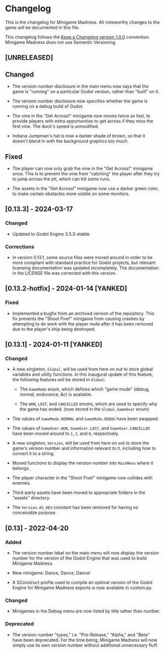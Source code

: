 # Changelog

This is the changelog for Minigame Madness.  All noteworthy changes to the game
will be documented in this file.

This changelog follows the
[Keep a Changelog version 1.0.0](https://keepachangelog.com/en/1.0.0/)
convention.  
Minigame Madness _does not_ use Semantic Versioning.


## [UNRELEASED]

## Changed

- The version number disclosure in the main menu now says that the game is
  "running" on a particular Godot version, rather than "built" on it.

- The version number disclosure now specifies whether the game is running on
  a debug build of Godot.

- The vine in the "Get Across!" minigame now moves twice as fast, to provide
  players with extra opportunities to get across if they miss the first vine.
  The duck's speed is unmodified.

- Indiana Jumpman's hat is now a darker shade of brown, so that it doesn't
  blend in with the background graphics too much.


## Fixed

- The player can now only grab the vine in the "Get Across!" minigame once.
  This is to prevent the vine from "catching" the player after they try to
  jump across the pit, which can kill some runs.

- The assets in the "Get Across!" minigame now use a darker green color, to
  make certain obstacles more visible on some monitors.


## [0.13.3] - 2024-03-17

### Changed

- Updated to Godot Engine 3.5.3-stable.


### Corrections

- In version 0.13.1, some source files were moved around in order to be more
  compliant with standard practice for Godot projects, but relevant licensing
  documentation was updated incompletely.  The documentation in the LICENSE
  file was corrected with this version.


## [0.13.2-hotfix] - 2024-01-14 [YANKED]

### Fixed

- Implemented a bugfix from an archived version of the repository.  This fix
  prevents the "Shoot Five!" minigame from causing crashes by attempting to
  do work with the player node after it has been removed due to the player's
  ship being destroyed.


## [0.13.1] - 2024-01-11 [YANKED]

### Changed

- A new singleton, `Global`, will be used from here on out to store global
  variables and utility functions.  In this inaugural update of this feature,
  the following features will be stored in `Global`:

  - The `GameMode` enum, which defines which "game mode" (debug, normal,
    endurance, &c) is available.

  - The `WON`, `LOST`, and `CANCELLED` enums, which are used to specify why the
    game has ended.  (now stored in the `Global.GameOver` enum)

- The values of `GameMode.NORMAL` and `GameMode.DEBUG` have been swapped.

- The values of `GameOver.WON`, `GameOver.LOST`, and `GameOver.CANCELLED` have
  been moved around to `1`, `2`, and `0`, respectively.

- A new singleton, `Version`, will be used from here on out to store
  the game's version number and information relevant to it, including how to
  convert it to a string.

- Moved functions to display the version number into `MainMenu` where it
  belongs.

- The player character in the "Shoot Five!" minigame now collides with enemies.

- Third-party assets have been moved to appropriate folders in the "assets"
  directory.

- The `Version.AS_HEX` constant has been removed for having no conceivable
  purpose.


## [0.13] - 2022-04-20

### Added

- The version number label on the main menu will now display the version number
  for the version of the Godot Engine that was used to build Minigame Madness.

- New minigame: Dance, Dance, Dance!

- A SConstruct profile used to compile an optimal version of the Godot Engine
  for Minigame Madness exports is now available in custom.py.

### Changed

- Minigames in the Debug menu are now listed by title rather than number.

### Deprecated

- The version number "types," i.e. "Pre-Release," "Alpha," and "Beta" have been
  deprecated.  For the time being, Minigame Madness will now simply use its own
  version number without additional unnecessary fluff.
